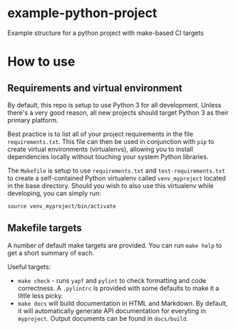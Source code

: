 # example-python-project
Example structure for a python project with make-based CI targets


# How to use

## Requirements and virtual environment

By default, this repo is setup to use Python 3 for all development.  Unless there's a very good reason, all new projects should target Python 3 as their primary platform.

Best practice is to list all of your project requirements in the file `requirements.txt`.  This file can then be used in conjunction with `pip` to create virtual environments (virtualenvs), allowing you to install dependencies
locally without touching your system Python libraries.

The `Makefile` is setup to use `requirements.txt` and `test-requirements.txt` to create a self-contained Python virtualenv called `venv_myproject` located in the base directory.  Should you wish to also use this virtualenv while developing, you can simply run: 
```
source venv_myproject/bin/activate
```

## Makefile targets

A number of default make targets are provided.  You can run `make help` to get a short summary of each.

Useful targets:
  * `make check` - runs `yapf` and `pylint` to check formatting and code correctness.  A `.pylintrc` is  provided with some defaults to make it a little less picky.
  * `make docs` will build documentation in HTML and Markdown.  By default, it will automatically generate API documentation for everyting in `myproject`.  Output documents can be found in `docs/build`.

